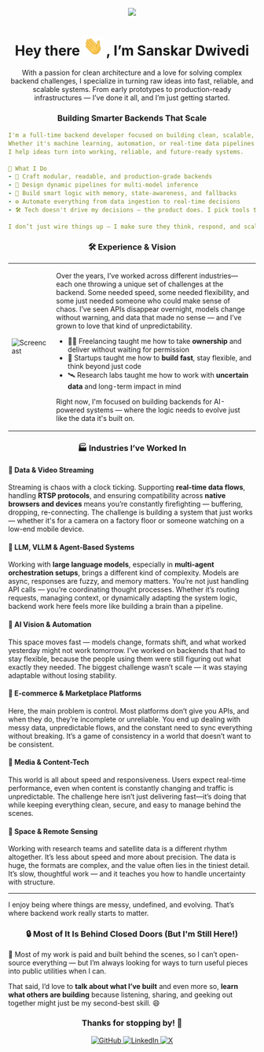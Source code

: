  <p align="center"> <img src="https://media.licdn.com/dms/image/v2/D5616AQGrB66KQ5ssqg/profile-displaybackgroundimage-shrink_350_1400/profile-displaybackgroundimage-shrink_350_1400/0/1709761664416?e=1755734400&v=beta&t=bdDfXWL19f1lOvUTQBTnyMplBfNE-CVaIPJKDhahLlc" height="250" /> </p>
<h1 align="center"> Hey there <img src="https://github.com/Knighthawk-Leo/Knighthawk-Leo/blob/main/Hi.gif" width="40px" /> , I’m Sanskar Dwivedi </h1>
<p align="center">
  With a passion for clean architecture and a love for solving complex backend challenges,  
  I specialize in turning raw ideas into fast, reliable, and scalable systems.  
  From early prototypes to production-ready infrastructures — I’ve done it all, and I’m just getting started.
</p>
<h3 align="center"> Building Smarter Backends That Scale </h3>


```yaml
I'm a full-time backend developer focused on building clean, scalable, and intelligent systems.
Whether it's machine learning, automation, or real-time data pipelines —
I help ideas turn into working, reliable, and future-ready systems.

🚀 What I Do
- 🧩 Craft modular, readable, and production-grade backends  
- 🔁 Design dynamic pipelines for multi-model inference  
- 🧠 Build smart logic with memory, state-awareness, and fallbacks  
- ⚙️ Automate everything from data ingestion to real-time decisions
- 🛠️ Tech doesn't drive my decisions — the product does. I pick tools that fit the problem, not the trend.
    
I don’t just wire things up — I make sure they think, respond, and scale.
```

<h3 align="center">🛠 Experience & Vision</h3>

<table>
  <tr>
    <td>
      <img src="https://user-images.githubusercontent.com/2702526/45913619-818f1100-be53-11e8-8138-6ddfe42e15af.gif" alt="Screencast" width="500">
    </td>
    <td>

Over the years, I’ve worked across different industries—each one throwing a unique set of challenges at the backend. Some needed speed, some needed flexibility, and some just needed someone who could make sense of chaos. I’ve seen APIs disappear overnight, models change without warning, and data that made no sense — and I’ve grown to love that kind of unpredictability.

- 🧑‍💻 Freelancing taught me how to take **ownership** and deliver without waiting for permission  
- 🚀 Startups taught me how to **build fast**, stay flexible, and think beyond just code  
- 🛰️ Research labs taught me how to work with **uncertain data** and long-term impact in mind  

Right now, I'm focused on building backends for AI-powered systems — where the logic needs to evolve just like the data it's built on.

   
  </tr>
</table>

<h3 align="center"> 🏭 Industries I’ve Worked In </h3>

#### 🔹 Data & Video Streaming  
Streaming is chaos with a clock ticking. Supporting **real-time data flows**, handling **RTSP protocols**, and ensuring compatibility across **native browsers and devices** means you’re constantly firefighting — buffering, dropping, re-connecting. The challenge is building a system that just works — whether it's for a camera on a factory floor or someone watching on a low-end mobile device.

#### 🔹 LLM, VLLM & Agent-Based Systems  
Working with **large language models**, especially in **multi-agent orchestration setups**, brings a different kind of complexity. Models are async, responses are fuzzy, and memory matters. You’re not just handling API calls — you’re coordinating thought processes. Whether it’s routing requests, managing context, or dynamically adapting the system logic, backend work here feels more like building a brain than a pipeline.

#### 🔹 AI Vision & Automation  
This space moves fast — models change, formats shift, and what worked yesterday might not work tomorrow. I’ve worked on backends that had to stay flexible, because the people using them were still figuring out what exactly they needed. The biggest challenge wasn’t scale — it was staying adaptable without losing stability.

#### 🔹 E-commerce & Marketplace Platforms  
Here, the main problem is control. Most platforms don’t give you APIs, and when they do, they’re incomplete or unreliable. You end up dealing with messy data, unpredictable flows, and the constant need to sync everything without breaking. It’s a game of consistency in a world that doesn’t want to be consistent.

#### 🔹 Media & Content-Tech  
This world is all about speed and responsiveness. Users expect real-time performance, even when content is constantly changing and traffic is unpredictable. The challenge here isn’t just delivering fast—it’s doing that while keeping everything clean, secure, and easy to manage behind the scenes.

#### 🔹 Space & Remote Sensing  
Working with research teams and satellite data is a different rhythm altogether. It’s less about speed and more about precision. The data is huge, the formats are complex, and the value often lies in the tiniest detail. It’s slow, thoughtful work — and it teaches you how to handle uncertainty with structure.

---

I enjoy being where things are messy, undefined, and evolving. That’s where backend work really starts to matter.



<h3 align="center">🔒 Most of It Is Behind Closed Doors (But I'm Still Here!) </h3>
💬 Most of my work is paid and built behind the scenes, so I can’t open-source everything — but I’m always looking for ways to turn useful pieces into public utilities when I can.

That said, I’d love to **talk about what I’ve built** and even more so, **learn what others are building**
because listening, sharing, and geeking out together might just be my second-best skill. 😄

<h3 align="center"> Thanks for stopping by! 🚀 </h3>


<div align="center">
  <a href="https://github.com/Knighthawk-Leo" target="_blank">
    <img src="https://img.shields.io/badge/GitHub-%2324292e.svg?&style=for-the-badge&logo=github&logoColor=white" alt="GitHub" />
  </a>
  <a href="https://www.linkedin.com/in/sanskar-dwivedi-a20201200/" target="_blank">
    <img src="https://img.shields.io/badge/LinkedIn-%231E77B5.svg?&style=for-the-badge&logo=linkedin&logoColor=white" alt="LinkedIn" />
  </a>
  <a href="https://x.com/SanskarDwived" target="_blank">
    <img src="https://img.shields.io/badge/X-%23000000.svg?&style=for-the-badge&logo=twitter&logoColor=white" alt="X" />
  </a>
</div>



